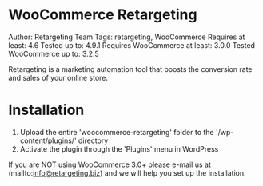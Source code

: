 # WooCommerce Retargeting #
Author: Retargeting Team
Tags: retargeting, WooCommerce
Requires at least: 4.6
Tested up to: 4.9.1
Requires WooCommerce at least: 3.0.0
Tested WooCommerce up to: 3.2.5

Retargeting is a marketing automation tool that boosts the conversion rate and sales of your online store.

# Installation #

1. Upload the entire 'woocommerce-retargeting' folder to the '/wp-content/plugins/' directory
2. Activate the plugin through the 'Plugins' menu in WordPress

If you are NOT using WooCommerce 3.0+ please e-mail us at (mailto:info@retargeting.biz) and we will help you set up the installation.